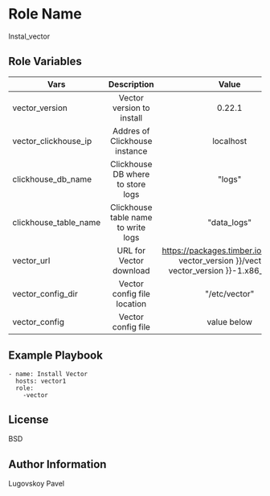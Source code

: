 Role Name
=========

Instal_vector

Role Variables
--------------

| Vars	| Description	 | Value | Location |
| ------------- |:------------------:|:------------------:|:-------------------:|
| vector_version |	Vector version to install |	0.22.1 |	defaults/main.yml |
| vector_clickhouse_ip |	Addres of Clickhouse instance |	localhost |	defaults/main.yml |
| clickhouse_db_name |	Clickhouse DB where to store logs |	"logs" |	defaults/main.yml |
| clickhouse_table_name |	Clickhouse table name to write logs	| "data_logs" |	defaults/main.yml |
| vector_url |	URL for Vector download |	https://packages.timber.io/vector/{{ vector_version }}/vector-{{ vector_version }}-1.x86_64.rpm |	defaults/main.yml |
| vector_config_dir |	Vector config file location |	"/etc/vector" |	defaults/main.yml |
| vector_config |	Vector config file |	value below |	default/main.yml |


Example Playbook
----------------
```
- name: Install Vector
  hosts: vector1 
  role:
    -vector 
```

License
-------

BSD

Author Information
------------------

Lugovskoy Pavel
